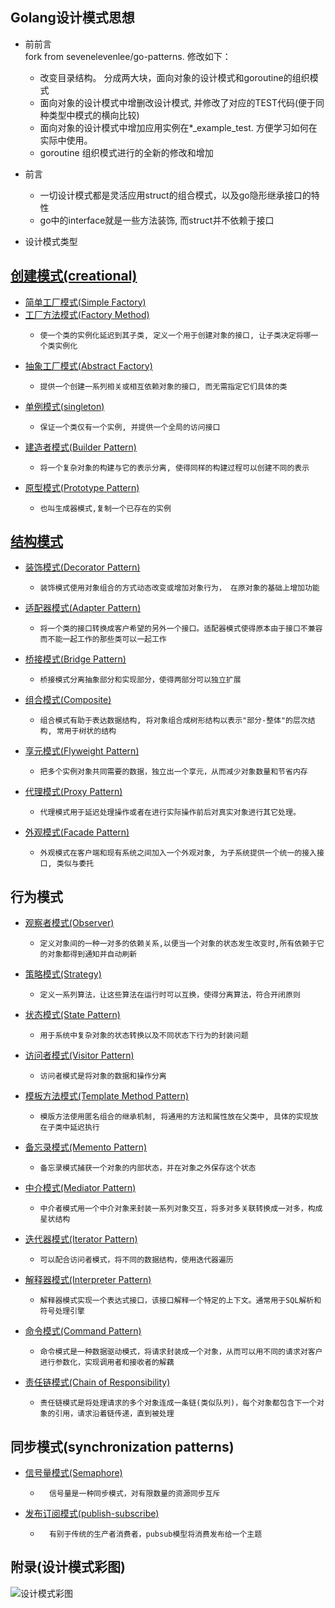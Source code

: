 Golang设计模式思想
-----
* 前前言 <br>
    fork from sevenelevenlee/go-patterns. 修改如下：
    * 改变目录结构。 分成两大块，面向对象的设计模式和goroutine的组织模式
    * 面向对象的设计模式中增删改设计模式, 并修改了对应的TEST代码(便于同种类型中模式的横向比较)
    * 面向对象的设计模式中增加应用实例在*_example_test. 方便学习如何在实际中使用。
    * goroutine 组织模式进行的全新的修改和增加
* 前言
    *   一切设计模式都是灵活应用struct的组合模式，以及go隐形继承接口的特性
    *   go中的interface就是一些方法装饰, 而struct并不依赖于接口

* 设计模式类型
  
[创建模式(creational)](./design-pattern/01-creational)
----
- [简单工厂模式(Simple Factory)](./design-pattern/01-creational/01-simple-factory-pattern)
- [工厂方法模式(Factory Method)](./design-pattern/01-creational/02-factory-method-patterns)
    -     使一个类的实例化延迟到其子类, 定义一个用于创建对象的接口, 让子类决定将哪一个类实例化
- [抽象工厂模式(Abstract Factory)](./design-pattern/01-creational/03-abstract-factory)
    -     提供一个创建一系列相关或相互依赖对象的接口, 而无需指定它们具体的类
- [单例模式(singleton)](./design-pattern/01-creational/04-singleton-pattern)
    -     保证一个类仅有一个实例, 并提供一个全局的访问接口
- [建造者模式(Builder Pattern)](./design-pattern/01-creational/05-builder-patterns)
    -     将一个复杂对象的构建与它的表示分离, 使得同样的构建过程可以创建不同的表示
- [原型模式(Prototype Pattern)](./design-pattern/01-creational/06-prototype-pattern)
    -     也叫生成器模式,复制一个已存在的实例
    
[结构模式](./design-pattern/02-structural)
----
- [装饰模式(Decorator Pattern)](./design-pattern/02-structural/01-decorator-pattern)
    -     装饰模式使用对象组合的方式动态改变或增加对象行为， 在原对象的基础上增加功能
- [适配器模式(Adapter Pattern)](./design-pattern/02-structural/02-adapter-pattern)
    -     将一个类的接口转换成客户希望的另外一个接口。适配器模式使得原本由于接口不兼容而不能一起工作的那些类可以一起工作
- [桥接模式(Bridge Pattern)](./design-pattern/02-structural/03-bridge-pattern)
    -     桥接模式分离抽象部分和实现部分，使得两部分可以独立扩展
- [组合模式(Composite)](./design-pattern/02-structural/04-composite-pattern)
    -     组合模式有助于表达数据结构, 将对象组合成树形结构以表示"部分-整体"的层次结构, 常用于树状的结构
- [享元模式(Flyweight Pattern)](./design-pattern/02-structural/05-flyweight-pattern)
    -     把多个实例对象共同需要的数据，独立出一个享元，从而减少对象数量和节省内存
- [代理模式(Proxy Pattern)](./design-pattern/02-structural/06-proxy-pattern)
    -     代理模式用于延迟处理操作或者在进行实际操作前后对真实对象进行其它处理。
- [外观模式(Facade Pattern)](./design-pattern/02-structural/07-facade-pattern)
    -     外观模式在客户端和现有系统之间加入一个外观对象, 为子系统提供一个统一的接入接口, 类似与委托
    
行为模式
----
- [观察者模式(Observer)](./design-pattern/03-behavioural/01-observer-pattern)
    -     定义对象间的一种一对多的依赖关系,以便当一个对象的状态发生改变时,所有依赖于它的对象都得到通知并自动刷新
- [策略模式(Strategy)](./design-pattern/03-behavioural/02-strategy-pattern)
    -     定义一系列算法，让这些算法在运行时可以互换，使得分离算法，符合开闭原则
- [状态模式(State Pattern)](./design-pattern/03-behavioural/03-state-pattern)
    -     用于系统中复杂对象的状态转换以及不同状态下行为的封装问题
- [访问者模式(Visitor Pattern)](./design-pattern/03-behavioural/04-visitor-pattern)
    -     访问者模式是将对象的数据和操作分离
- [模板方法模式(Template Method Pattern)](./design-pattern/03-behavioural/05-template-method-pattern)
    -     模版方法使用匿名组合的继承机制, 将通用的方法和属性放在父类中, 具体的实现放在子类中延迟执行
- [备忘录模式(Memento Pattern)](./design-pattern/03-behavioural/06-memento-pattern)
    -     备忘录模式捕获一个对象的内部状态，并在对象之外保存这个状态
- [中介模式(Mediator Pattern)](./design-pattern/03-behavioural/07-mediator-pattern)
    -     中介者模式用一个中介对象来封装一系列对象交互，将多对多关联转换成一对多，构成星状结构
- [迭代器模式(Iterator Pattern)](./design-pattern/03-behavioural/08-iterator-pattern)
    -     可以配合访问者模式，将不同的数据结构，使用迭代器遍历
    
    
- [解释器模式(Interpreter Pattern)](./26-interpreter-pattern)
    -     解释器模式实现一个表达式接口，该接口解释一个特定的上下文。通常用于SQL解析和符号处理引擎
- [命令模式(Command Pattern)](./23-command-pattern)
    -     命令模式是一种数据驱动模式，将请求封装成一个对象，从而可以用不同的请求对客户进行参数化，实现调用者和接收者的解藕
- [责任链模式(Chain of Responsibility)](./22-chain-of-responsibility-pattern)
    -     责任链模式是将处理请求的多个对象连成一条链(类似队列)，每个对象都包含下一个对象的引用，请求沿着链传递，直到被处理

同步模式(synchronization patterns)
----
- [信号量模式(Semaphore)](./09-semaphore-pattern)
    -       信号量是一种同步模式，对有限数量的资源同步互斥
- [发布订阅模式(publish-subscribe)](./27-publish-and-subscribe)
    -       有别于传统的生产者消费者，pubsub模型将消费发布给一个主题
附录(设计模式彩图)
-
   ![设计模式彩图](./go-design-image.jpg)

